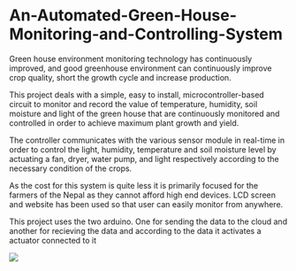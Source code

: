 # An-Automated-Green-House-Monitoring-and-Controlling-System

Green house environment monitoring technology has continuously improved, and good greenhouse environment can continuously improve crop quality, short the growth cycle and increase production.

This project deals with a simple, easy to install, microcontroller-based circuit to monitor and record the value of temperature, humidity, soil moisture and light of the green house that are continuously monitored and controlled in order to achieve maximum plant growth and yield.

The controller communicates with the various sensor module in real-time in order to control the light, humidity, temperature and soil moisture level by actuating a fan, dryer, water pump, and light respectively according to the necessary condition of the crops. 

As the cost for this system is quite less it is primarily focused for the farmers of the Nepal as they cannot afford high end devices. LCD screen and website has been used so that user can easily monitor from anywhere.

This project uses the two arduino. One for sending the data to the cloud and another for recieving the data and according to the data it activates a actuator connected to it

<img src=../../Daigrams/Flowchart_Sensor_System.png>
